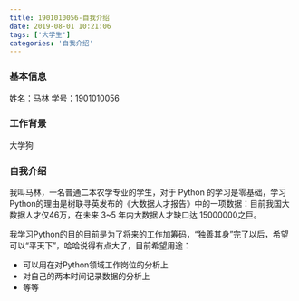 ```yaml
---
title: 1901010056-自我介绍
date: 2019-08-01 10:21:06
tags: ['大学生']
categories: '自我介绍'
---
```


### 基本信息

姓名：马林
学号：1901010056

### 工作背景

大学狗

### 自我介绍

我叫马林，一名普通二本农学专业的学生，对于 Python 的学习是零基础，学习Python的理由是树联寻英发布的《大数据人才报告》中的一项数据：目前我国大数据人才仅46万，在未来 3~5 年内大数据人才缺口达 15000000之巨。

我学习Python的目的目前是为了将来的工作加筹码，“独善其身”完了以后，希望可以“平天下”，哈哈说得有点大了，目前希望用途：

- 可以用在对Python领域工作岗位的分析上
- 对自己的两本时间记录数据的分析上
- 等等
